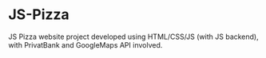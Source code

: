 # JS-Pizza

JS Pizza website project developed using HTML/CSS/JS (with JS backend), with PrivatBank and GoogleMaps API involved.
